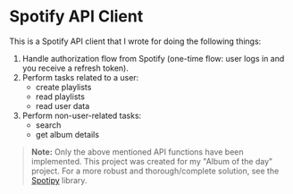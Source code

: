# Spotify API Client

This is a Spotify API client that I wrote for doing the following things:

1. Handle authorization flow from Spotify (one-time flow: user logs in and you receive a refresh token).
2. Perform tasks related to a user: 
   * create playlists
   * read playlists
   * read user data
3. Perform non-user-related tasks:
   * search
   * get album details

> **Note:** Only the above mentioned API functions have been implemented. This project was created for my "Album of the day"
> project. For a more robust and thorough/complete solution, see the [Spotipy](https://spotipy.readthedocs.io/en/2.22.1/) library.